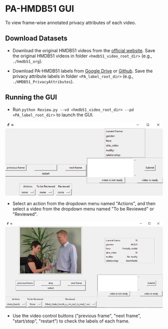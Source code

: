 # PA-HMDB51 GUI
To view frame-wise annotated privacy attributes of each video.

## Download Datasets
* Download the original HMDB51 videos from the [official website](https://serre-lab.clps.brown.edu/resource/hmdb-a-large-human-motion-database/). 
Save the original HMDB51 videos in folder `<hmdb51_video_root_dir>` (e.g., `./hmdb51_org`).

* Download PA-HMDB51 labels from [Google Drive](https://drive.google.com/drive/u/1/folders/1NH71LxF3rTwTSnxXcA3Wy8GOn6JluGNr) or 
[Github](https://github.com/VITA-Group/PA-HMDB51/tree/master/PrivacyAttributes). 
Save the privacy attribute labels in folder `<PA_label_root_dir>` (e.g., `./HMDB51_PrivacyAttributes`).

## Running the GUI
* Run `python Review.py --vd <hmdb51_video_root_dir> --pd <PA_label_root_dir>` to launch the GUI.

![](imgs/step1.PNG)

* Select an action from the dropdown menu named "Actions", and then select a video from the dropdown menu named "To be Reviewed" or "Reviewed".

![](imgs/step2.PNG)

* Use the video control buttons ("previous frame", "next frame", "start/stop", "restart") to check the labels of each frame.